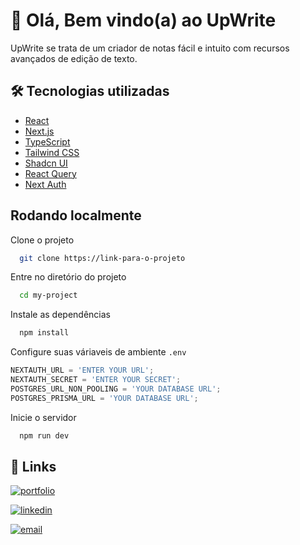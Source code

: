 
# 📆 Olá, Bem vindo(a) ao UpWrite

UpWrite se trata de um criador de notas fácil e intuito com recursos avançados de edição de texto.




## 🛠 Tecnologias utilizadas

- [React](https://reactjs.org/)
- [Next.js](https://nextjs.org/)
- [TypeScript](https://www.typescriptlang.org)
- [Tailwind CSS](https://tailwindcss.com)
- [Shadcn UI](https://ui.shadcn.com)
- [React Query](https://ui.shadcn.com)
- [Next Auth](https://next-auth.js.org)
## Rodando localmente

Clone o projeto

```bash
  git clone https://link-para-o-projeto
```

Entre no diretório do projeto

```bash
  cd my-project
```

Instale as dependências

```bash
  npm install
```

Configure suas váriaveis de ambiente `.env`
   ```js
   NEXTAUTH_URL = 'ENTER YOUR URL';
   NEXTAUTH_SECRET = 'ENTER YOUR SECRET';
   POSTGRES_URL_NON_POOLING = 'YOUR DATABASE URL';
   POSTGRES_PRISMA_URL = 'YOUR DATABASE URL';
   ```

Inicie o servidor

```bash
  npm run dev
```


## 🔗 Links

[![portfolio](https://img.shields.io/badge/my_portfolio-000?style=for-the-badge&logo=ko-fi&logoColor=white)](https://joaogabrielsilva.vercel.app)

[![linkedin](https://img.shields.io/badge/linkedin-0A66C2?style=for-the-badge&logo=linkedin&logoColor=white)](https://www.linkedin.com/in/joaogabriel-silva)

[![email](https://img.shields.io/badge/-gmail-black.svg?style=for-the-badge&logo=gmail&colorB=555)]( joaoname9@gmail.com)
